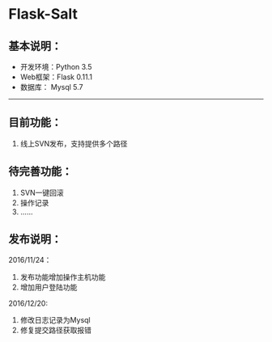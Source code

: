 Flask-Salt
====

基本说明：
----
* 开发环境：Python 3.5
* Web框架：Flask 0.11.1
* 数据库： Mysql 5.7


----

目前功能：
-----
1. 线上SVN发布，支持提供多个路径


待完善功能：
------
1. SVN一键回滚
2. 操作记录
3. ......


发布说明：
----
2016/11/24：

1. 发布功能增加操作主机功能
2. 增加用户登陆功能

2016/12/20:

1. 修改日志记录为Mysql
2. 修复提交路径获取报错